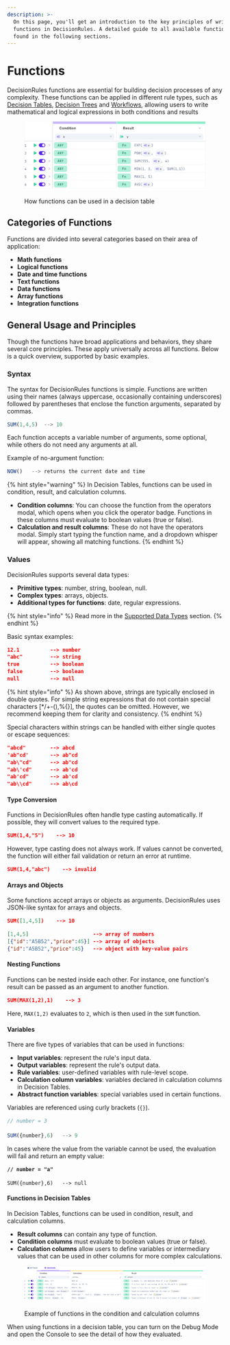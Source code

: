 ```yaml
---
description: >-
  On this page, you'll get an introduction to the key principles of writing
  functions in DecisionRules. A detailed guide to all available functions is
  found in the following sections.
---
```


# Functions

DecisionRules functions are essential for building decision processes of any complexity. These functions can be applied in different rule types, such as [Decision Tables](broken-reference), [Decision Trees](broken-reference) and [Workflows](../../../workflow/), allowing users to write mathematical and logical expressions in both conditions and results

<figure><img src="../../../../.gitbook/assets/functions.png" alt=""><figcaption><p>How functions can be used in a decision table</p></figcaption></figure>

## Categories of Functions

Functions are divided into several categories based on their area of application:

* **Math functions**
* **Logical functions**
* **Date and time functions**
* **Text functions**
* **Data functions**
* **Array functions**
* **Integration functions**

## General Usage and Principles

Though the functions have broad applications and behaviors, they share several core principles. These apply universally across all functions. Below is a quick overview, supported by basic examples.

### Syntax

The syntax for DecisionRules functions is simple. Functions are written using their names (always uppercase, occasionally containing underscores) followed by parentheses that enclose the function arguments, separated by commas.

```javascript
SUM(1,4,5)  --> 10
```

Each function accepts a variable number of arguments, some optional, while others do not need any arguments at all.

Example of no-argument function:

```javascript
NOW()   --> returns the current date and time
```

{% hint style="warning" %}
In Decision Tables, functions can be used in condition, result, and calculation columns.

* **Condition columns**: You can choose the function from the operators modal, which opens when you click the operator badge. Functions in these columns must evaluate to boolean values (true or false).
* **Calculation and result columns**: These do not have the operators modal. Simply start typing the function name, and a dropdown whisper will appear, showing all matching functions.
{% endhint %}

### Values

DecisionRules supports several data types:

* **Primitive types**: number, string, boolean, null.
* **Complex types**: arrays, objects.
* **Additional types for functions**: date, regular expressions.

{% hint style="info" %}
Read more in the [Supported Data Types](../../data-types.md) section.
{% endhint %}

Basic syntax examples:

```json
12.1          --> number
"abc"         --> string
true          --> boolean
false         --> boolean
null          --> null
```

{% hint style="info" %}
As shown above, strings are typically enclosed in double quotes. For simple string expressions that do not contain special characters \[\*/+-(),%{}], the quotes can be omitted. However, we recommend keeping them for clarity and consistency.
{% endhint %}

Special characters within strings can be handled with either single quotes or escape sequences:

```json
"abcd"        --> abcd
'ab"cd'       --> ab"cd
"ab\"cd"      --> ab"cd
"ab\'cd"      --> ab'cd
"ab'cd"       --> ab'cd
"ab\\cd"      --> ab\cd
```

#### Type Conversion

Functions in DecisionRules often handle type casting automatically. If possible, they will convert values to the required type.

```json
SUM(1,4,"5")    --> 10
```

However, type casting does not always work. If values cannot be converted, the function will either fail validation or return an error at runtime.

```json
SUM(1,4,"abc")    --> invalid
```

#### Arrays and Objects

Some functions accept arrays or objects as arguments. DecisionRules uses JSON-like syntax for arrays and objects.

```json
SUM([1,4,5])    --> 10
```

```json
[1,4,5]                     --> array of numbers
[{"id":"A5B52","price":45}] --> array of objects
{"id":"A5B52","price":45}   --> object with key-value pairs
```

#### Nesting Functions

Functions can be nested inside each other. For instance, one function's result can be passed as an argument to another function.

```json
SUM(MAX(1,2),1)    --> 3
```

Here, `MAX(1,2)` evaluates to `2`, which is then used in the `SUM` function.

#### Variables

There are five types of variables that can be used in functions:

* **Input variables**: represent the rule's input data.
* **Output variables**: represent the rule's output data.
* **Rule variables**: user-defined variables with rule-level scope.
* **Calculation column variables**: variables declared in calculation columns in Decision Tables.
* **Abstract function variables**: special variables used in certain functions.

Variables are referenced using curly brackets (`{}`).

```javascript
// number = 3

SUM({number},6)   --> 9
```

In cases where the value from the variable cannot be used, the evaluation will fail and return an empty value:

<pre class="language-javascript"><code class="lang-javascript"><strong>// number = "a"
</strong>
SUM({number},6)   --> null
</code></pre>

#### Functions in Decision Tables

In Decision Tables, functions can be used in condition, result, and calculation columns.

* **Result columns** can contain any type of function.
* **Condition columns** must evaluate to boolean values (true or false).
* **Calculation columns** allow users to define variables or intermediary values that can be used in other columns for more complex calculations.

<figure><img src="../../../../.gitbook/assets/function example.png" alt=""><figcaption><p>Example of functions in the condition and calculation columns</p></figcaption></figure>

When using functions in a decision table, you can turn on the Debug Mode and open the Console to see the detail of how they evaluated.
